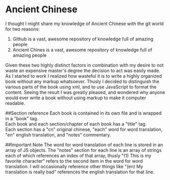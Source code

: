 Ancient Chinese
===============
I thought I might share my knowledge of Ancient Chinese with the git world for two reasons:    
1) Github is a vast, awesome repository of knowledge full of amazing people    
2) Ancient Chines is a vast, awesome repository of knowledge full of amazing people    

Given these two highly distinct factors in combination with my desire to not waste an expensive master's degree the decision to act was easily made. As I started to work I realized how wasteful it is to write a highly organized book without any markup whatsoever. Thusly I decided to distinguish the various parts of the book using xml, and to use JavaScript to format the content. Seeing the result I was greatly pleased, and wondered why anyone would ever write a book without using markup to make it computer readable.   

##Section reference
Each book is contained in its own file and is wrapped in a "book" tag.    
Each book and each section/chapter of each book has a "title" tag.    
Each section has a "cn" original chinese, "each" word for word translation, "en" english translation, and "notes" commentary.

##Important Note
The word for word translation of each line is stored in an array of JS objects. The "notes" section for each line is an array of strings each of which references an index of that array, thusly "(1) This is my favorite character" refers to the second item in the word for word translation. I will occasionally reference other things like "(en) My translation is really bad" references the english translation for that line.
